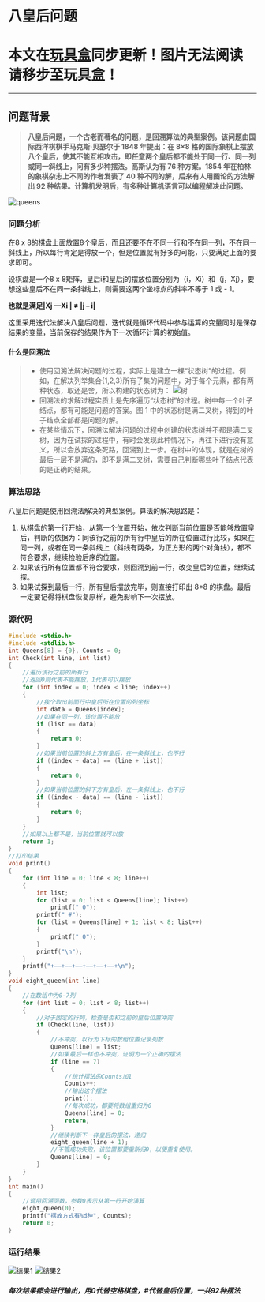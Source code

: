 
# 八皇后问题

# 本文在[玩具盒](https://hacbox.studio)同步更新！图片无法阅读请移步至玩具盒！
------------


## 问题背景

>  **八皇后问题，一个古老而著名的问题，是回溯算法的典型案例。该问题由国际西洋棋棋手马克斯·贝瑟尔于 1848 年提出：在 8×8 格的国际象棋上摆放八个皇后，使其不能互相攻击，即任意两个皇后都不能处于同一行、同一列或同一斜线上，问有多少种摆法。高斯认为有 76 种方案。1854 年在柏林的象棋杂志上不同的作者发表了 40 种不同的解，后来有人用图论的方法解出 92 种结果。计算机发明后，有多种计算机语言可以编程解决此问题。**

![queens](https://bkimg.cdn.bcebos.com/pic/d1a20cf431adcbef8c2f33e5adaf2edda3cc9f3e?x-bce-process=image/watermark,g_7,image_d2F0ZXIvYmFpa2U5Mg==,xp_5,yp_5)

### 问题分析

在8 x 8的棋盘上面放置8个皇后，而且还要不在不同一行和不在同一列，不在同一斜线上，所以每行肯定是得放一个，但是位置就有好多的可能，只要满足上面的要求即可。


设棋盘是一个8 x 8矩阵，皇后i和皇后j的摆放位置分别为（i，Xi）和（j，Xj），要想这些皇后不在同一条斜线上，则需要这两个坐标点的斜率不等于 1 或 - 1。


**也就是满足|Xj —Xi | ≠ |j – i|**


这里采用迭代法解决八皇后问题，迭代就是循环代码中参与运算的变量同时是保存结果的变量，当前保存的结果作为下一次循环计算的初始值。

#### 什么是回溯法

> - 使用回溯法解决问题的过程，实际上是建立一棵“状态树”的过程。例如，在解决列举集合{1,2,3}所有子集的问题中，对于每个元素，都有两种状态，取还是舍，所以构建的状态树为：
> ![树](http://data.biancheng.net/uploads/allimg/170905/2-1FZ5102U5E4.png "树")
> - 回溯法的求解过程实质上是先序遍历“状态树”的过程。树中每一个叶子结点，都有可能是问题的答案。图 1 中的状态树是满二叉树，得到的叶子结点全部都是问题的解。
> - 在某些情况下，回溯法解决问题的过程中创建的状态树并不都是满二叉树，因为在试探的过程中，有时会发现此种情况下，再往下进行没有意义，所以会放弃这条死路，回溯到上一步。在树中的体现，就是在树的最后一层不是满的，即不是满二叉树，需要自己判断哪些叶子结点代表的是正确的结果。

### 算法思路

八皇后问题是使用回溯法解决的典型案例。算法的解决思路是：

1. 从棋盘的第一行开始，从第一个位置开始，依次判断当前位置是否能够放置皇后，判断的依据为：同该行之前的所有行中皇后的所在位置进行比较，如果在同一列，或者在同一条斜线上（斜线有两条，为正方形的两个对角线），都不符合要求，继续检验后序的位置。
2. 如果该行所有位置都不符合要求，则回溯到前一行，改变皇后的位置，继续试探。
3. 如果试探到最后一行，所有皇后摆放完毕，则直接打印出 8*8 的棋盘。最后一定要记得将棋盘恢复原样，避免影响下一次摆放。

### 源代码

```c
#include <stdio.h>
#include <stdlib.h>
int Queens[8] = {0}, Counts = 0;
int Check(int line, int list)
{
    //遍历该行之前的所有行
    //返回0则代表不能摆放，1代表可以摆放
    for (int index = 0; index < line; index++)
    {
        //挨个取出前面行中皇后所在位置的列坐标
        int data = Queens[index];
        //如果在同一列，该位置不能放
        if (list == data)
        {
            return 0;
        }
        //如果当前位置的斜上方有皇后，在一条斜线上，也不行
        if ((index + data) == (line + list))
        {
            return 0;
        }
        //如果当前位置的斜下方有皇后，在一条斜线上，也不行
        if ((index - data) == (line - list))
        {
            return 0;
        }
    }
    //如果以上都不是，当前位置就可以放
    return 1;
}
//打印结果
void print()
{
    for (int line = 0; line < 8; line++)
    {
        int list;
        for (list = 0; list < Queens[line]; list++)
            printf(" 0");
        printf(" #");
        for (list = Queens[line] + 1; list < 8; list++)
        {
            printf(" 0");
        }
        printf("\n");
    }
    printf("+——+——+——+——+——+——+\n");
}
void eight_queen(int line)
{
    //在数组中为0-7列
    for (int list = 0; list < 8; list++)
    {
        //对于固定的行列，检查是否和之前的皇后位置冲突
        if (Check(line, list))
        {
            //不冲突，以行为下标的数组位置记录列数
            Queens[line] = list;
            //如果最后一样也不冲突，证明为一个正确的摆法
            if (line == 7)
            {
                //统计摆法的Counts加1
                Counts++;
                //输出这个摆法
                print();
                //每次成功，都要将数组重归为0
                Queens[line] = 0;
                return;
            }
            //继续判断下一样皇后的摆法，递归
            eight_queen(line + 1);
            //不管成功失败，该位置都要重新归0，以便重复使用。
            Queens[line] = 0;
        }
    }
}
int main()
{
    //调用回溯函数，参数0表示从第一行开始演算
    eight_queen(0);
    printf("摆放方式有%d种", Counts);
    return 0;
}
```

### 运行结果

![结果1](https://cdn.jsdelivr.net/gh/xX-Hacbox-Xx/Hacbox@master/2.png) ![结果2](https://cdn.jsdelivr.net/gh/xX-Hacbox-Xx/Hacbox@master/3.png)

##### 每次结果都会进行输出，用0代替空格棋盘，#代替皇后位置，一共92种摆法
